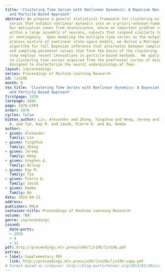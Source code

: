 ```yaml
---
title: 'Clustering Time Series with Nonlinear Dynamics: A Bayesian Non-Parametric
  and Particle-Based Approach'
abstract: We propose a general statistical framework for clustering multiple time
  series that exhibit nonlinear dynamics into an a-priori-unknown number of sub-groups.
  Our motivation comes from neuroscience, where an important problem is to identify,
  within a large assembly of neurons, subsets that respond similarly to a stimulus
  or contingency.  Upon modeling the multiple time series as the output of a Dirichlet
  process mixture of nonlinear state-space models, we derive a Metropolis-within-Gibbs
  algorithm for full Bayesian inference that alternates between sampling cluster assignments
  and sampling parameter values that form the basis of the clustering. The Metropolis
  step employs recent innovations in particle-based methods.  We apply the framework
  to clustering time series acquired from the prefrontal cortex of mice in an experiment
  designed to characterize the neural underpinnings of fear.
layout: inproceedings
series: Proceedings of Machine Learning Research
id: lin19b
month: 0
tex_title: 'Clustering Time Series with Nonlinear Dynamics: A Bayesian Non-Parametric
  and Particle-Based Approach'
firstpage: 2476
lastpage: 2484
page: 2476-2484
order: 2476
cycles: false
bibtex_author: Lin, Alexander and Zhang, Yingzhuo and Heng, Jeremy and Allsop, Stephen
  A. and Tye, Kay M. and Jacob, Pierre E. and Ba, Demba
author:
- given: Alexander
  family: Lin
- given: Yingzhuo
  family: Zhang
- given: Jeremy
  family: Heng
- given: Stephen A.
  family: Allsop
- given: Kay M.
  family: Tye
- given: Pierre E.
  family: Jacob
- given: Demba
  family: Ba
date: 2019-04-11
address: 
publisher: PMLR
container-title: Proceedings of Machine Learning Research
volume: '89'
genre: inproceedings
issued:
  date-parts:
  - 2019
  - 4
  - 11
pdf: http://proceedings.mlr.press/v89/lin19b/lin19b.pdf
extras:
- label: Supplementary PDF
  link: http://proceedings.mlr.press/v89/lin19b/lin19b-supp.pdf
# Format based on citeproc: http://blog.martinfenner.org/2013/07/30/citeproc-yaml-for-bibliographies/
---
```

